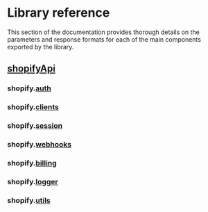 # Library reference

This section of the documentation provides thorough details on the parameters and response formats for each of the main components exported by the library.

## [shopifyApi](./shopifyApi.md)

### shopify.[auth](./auth/README.md)

### shopify.[clients](./clients/README.md)

### shopify.[session](./session/README.md)

### shopify.[webhooks](./webhooks/README.md)

### shopify.[billing](./billing/README.md)

### shopify.[logger](./logger/README.md)

### shopify.[utils](./utils/README.md)
